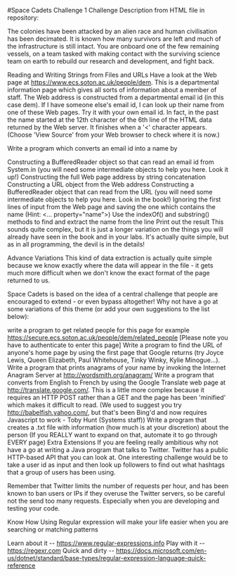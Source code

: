 #Space Cadets Challenge 1
Challenge Description from HTML file in repository:

The colonies have been attacked by an alien race and human civilisation has been decimated. It is known how many survivors are left and much of the infrastructure is still intact. You are onboard one of the few remaining vessels, on a team tasked with making contact with the surviving science team on earth to rebuild our research and development, and fight back.

Reading and Writing Strings from Files and URLs
Have a look at the Web page at https://www.ecs.soton.ac.uk/people/dem. This is a departmental information page which gives all sorts of information about a member of staff. The Web address is constructed from a departmental email id (in this case dem). If I have someone else's email id, I can look up their name from one of these Web pages. Try it with your own email id. In fact, in the past the name started at the 12th character of the 6th line of the HTML data returned by the Web server. It finishes when a '<' character appears. (Choose 'View Source' from your Web browser to check where it is now.)

Write a program which converts an email id into a name by

Constructing a BufferedReader object so that can read an email id from System.in (you will need some intermediate objects to help you here. Look it up!)
Constructing the full Web page address by string concatenation
Constructing a URL object from the Web address
Constructing a BufferedReader object that can read from the URL (you will need some intermediate objects to help you here. Look in the book!)
Ignoring the first lines of input from the Web page and saving the one which contains the name (Hint: <... property="name">)
Use the indexOf() and substring() methods to find and extract the name from the line
Print out the result
This sounds quite complex, but it is just a longer variation on the things you will already have seen in the book and in your labs. It's actually quite simple, but as in all programming, the devil is in the details!

Advance Variations
This kind of data extraction is actually quite simple because we know exactly where the data will appear in the file - it gets much more difficult when we don't know the exact format of the page returned to us.

Space Cadets is based on the idea of a central challenge that people are encouraged to extend - or even bypass altogether! Why not have a go at some variations of this theme (or add your own suggestions to the list below):

write a program to get related people for this page for example https://secure.ecs.soton.ac.uk/people/dem/related_people [Please note you have to authenticate to enter this page]
Write a program to find the URL of anyone's home page by using the first page that Google returns (try Joyce Lewis, Queen Elizabeth, Paul Whitehouse, Tinky Winky, Kylie Minogue...).
Write a program that prints anagrams of your name by invoking the Internet Anagram Server at http://wordsmith.org/anagram/
Write a program that converts from English to French by using the Google Translate web page at http://translate.google.com/. This is a little more complex because it requires an HTTP POST rather than a GET and the page has been 'minified' which makes it difficult to read. (We used to suggest you try http://babelfish.yahoo.com/, but that's been Bing'd and now requires Javascript to work - Toby Hunt (Systems staff))
Write a program that creates a .txt file with information (how much is at your discretion) about the person (If you REALLY want to expand on that, automate it to go through EVERY page)
Extra Extensions
If you are feeling really ambitious why not have a go at writing a Java program that talks to Twitter. Twitter has a public HTTP-based API that you can look at. One interesting challenge would be to take a user id as input and then look up followers to find out what hashtags that a group of users has been using.

Remember that Twitter limits the number of requests per hour, and has been known to ban users or IPs if they overuse the Twitter servers, so be careful not the send too many requests. Especially when you are developing and testing your code.

Know How
Using Regular expression will make your life easier when you are searching or matching patterns

Learn about it -- https://www.regular-expressions.info
Play with it -- https://regexr.com
Quick and dirty -- https://docs.microsoft.com/en-us/dotnet/standard/base-types/regular-expression-language-quick-reference
